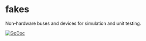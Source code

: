 # fakes

Non-hardware buses and devices for simulation and unit testing.

[![GoDoc](https://godoc.org/github.com/maruel/dlibox/go/pio/fakes?status.svg)](https://godoc.org/github.com/maruel/dlibox/go/pio/fakes)
